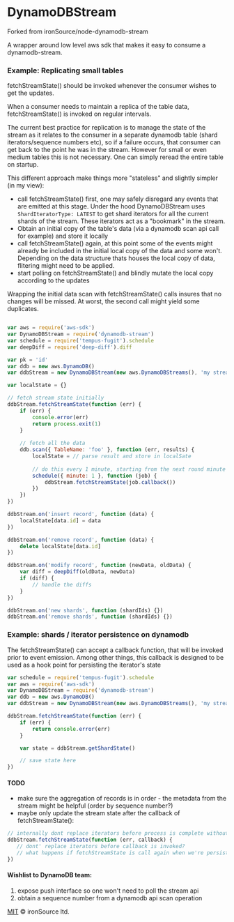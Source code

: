 # DynamoDBStream

Forked from ironSource/node-dynamodb-stream

A wrapper around low level aws sdk that makes it easy to consume a dynamodb-stream.

### Example: Replicating small tables

fetchStreamState() should be invoked whenever the consumer wishes to get the updates.

When a consumer needs to maintain a replica of the table data, fetchStreamState() is invoked on regular intervals.

The current best practice for replication is to manage the state of the stream as it relates to the consumer in a separate dynamodb table (shard iterators/sequence numbers etc), so if a failure occurs, that consumer can get back to the point he was in the stream. However for small or even medium tables this is not necessary. One can simply reread the entire table on startup.

This different approach make things more "stateless" and slightly simpler (in my view):

- call fetchStreamState() first, one may safely disregard any events that are emitted at this stage. Under the hood DynamoDBStream uses ```ShardIteratorType: LATEST``` to get shard iterators for all the current shards of the stream. These iterators act as a "bookmark" in the stream.
- Obtain an initial copy of the table's data (via a dynamodb scan api call for example) and store it locally
- call fetchStreamState() again, at this point some of the events might already be included in the initial local copy of the data and some won't. Depending on the data structure thats houses the local copy of data, flitering might need to be applied.
- start polling on fetchStreamState() and blindly mutate the local copy according to the updates

Wrapping the initial data scan with fetchStreamState() calls insures that no changes will be missed. At worst, the second call might yield some duplicates.

```javascript

var aws = require('aws-sdk')
var DynamoDBStream = require('dynamodb-stream')
var schedule = require('tempus-fugit').schedule
var deepDiff = require('deep-diff').diff

var pk = 'id'
var ddb = new aws.DynamoDB()
var ddbStream = new DynamoDBStream(new aws.DynamoDBStreams(), 'my stream arn')

var localState = {}

// fetch stream state initially
ddbStream.fetchStreamState(function (err) {
    if (err) {
        console.error(err)
        return process.exit(1)
    }
    
    // fetch all the data
    ddb.scan({ TableName: 'foo' }, function (err, results) {
        localState = // parse result and store in localSate
        
        // do this every 1 minute, starting from the next round minute
        schedule({ minute: 1 }, function (job) {
            ddbStream.fetchStreamState(job.callback())
        })
    })    
})

ddbStream.on('insert record', function (data) {
    localState[data.id] = data
})

ddbStream.on('remove record', function (data) {
    delete localState[data.id]
})

ddbStream.on('modify record', function (newData, oldData) {
    var diff = deepDiff(oldData, newData)
    if (diff) {
        // handle the diffs
    }
})

ddbStream.on('new shards', function (shardIds) {})
ddbStream.on('remove shards', function (shardIds) {})

```

### Example: shards / iterator persistence on dynamodb

The fetchStreamState() can accept a callback function, that will be invoked prior to event emission. Among other things, this callback is designed to be used as a hook point for persisting the iterator's state

```javascript
var schedule = require('tempus-fugit').schedule
var aws = require('aws-sdk')
var DynamoDBStream = require('dynamodb-stream')
var ddb = new aws.DynamoDB()
var ddbStream = new DynamoDBStream(new aws.DynamoDBStreams(), 'my stream arn')

ddbStream.fetchStreamState(function (err) {
    if (err) {
        return console.error(err)
    }

    var state = ddbStream.getShardState()

    // save state here
})

```

#### TODO
 - make sure the aggregation of records is in order - the metadata from the stream might be helpful (order by sequence number?)
 - maybe only update the stream state after the callback of fetchStreamState():
 
 ```javascript
 // internally dont replace iterators before process is complete without errors
 ddbStream.fetchStreamState(function (err, callback) {
    // dont' replace iterators before callback is invoked?
    // what happens if fetchStreamState is call again when we're persisting the older state?
 })
 ```

#### Wishlist to DynamoDB team:
1. expose push interface so one won't need to poll the stream api
2. obtain a sequence number from a dynamodb api scan operation

[MIT](http://opensource.org/licenses/MIT) © ironSource ltd.
